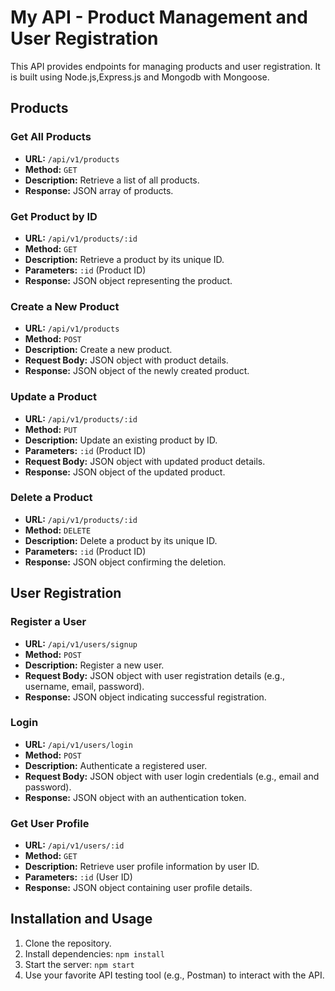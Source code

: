 # My API - Product Management and User Registration

This API provides endpoints for managing products and user registration. It is built using Node.js,Express.js and Mongodb with Mongoose.

## Products

### Get All Products
- **URL:** `/api/v1/products`
- **Method:** `GET`
- **Description:** Retrieve a list of all products.
- **Response:** JSON array of products.

### Get Product by ID
- **URL:** `/api/v1/products/:id`
- **Method:** `GET`
- **Description:** Retrieve a product by its unique ID.
- **Parameters:** `:id` (Product ID)
- **Response:** JSON object representing the product.

### Create a New Product
- **URL:** `/api/v1/products`
- **Method:** `POST`
- **Description:** Create a new product.
- **Request Body:** JSON object with product details.
- **Response:** JSON object of the newly created product.

### Update a Product
- **URL:** `/api/v1/products/:id`
- **Method:** `PUT`
- **Description:** Update an existing product by ID.
- **Parameters:** `:id` (Product ID)
- **Request Body:** JSON object with updated product details.
- **Response:** JSON object of the updated product.

### Delete a Product
- **URL:** `/api/v1/products/:id`
- **Method:** `DELETE`
- **Description:** Delete a product by its unique ID.
- **Parameters:** `:id` (Product ID)
- **Response:** JSON object confirming the deletion.

## User Registration

### Register a User
- **URL:** `/api/v1/users/signup`
- **Method:** `POST`
- **Description:** Register a new user.
- **Request Body:** JSON object with user registration details (e.g., username, email, password).
- **Response:** JSON object indicating successful registration.

### Login
- **URL:** `/api/v1/users/login`
- **Method:** `POST`
- **Description:** Authenticate a registered user.
- **Request Body:** JSON object with user login credentials (e.g., email and password).
- **Response:** JSON object with an authentication token.

### Get User Profile
- **URL:** `/api/v1/users/:id`
- **Method:** `GET`
- **Description:** Retrieve user profile information by user ID.
- **Parameters:** `:id` (User ID)
- **Response:** JSON object containing user profile details.

## Installation and Usage

1. Clone the repository.
2. Install dependencies: `npm install`
3. Start the server: `npm start`
4. Use your favorite API testing tool (e.g., Postman) to interact with the API.


